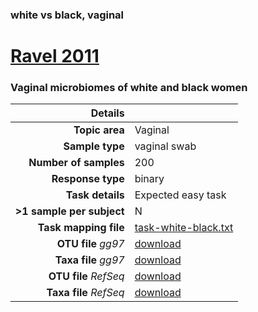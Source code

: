 ### white vs black, vaginal
# [Ravel 2011]( ../docs/ravel.html )
### Vaginal microbiomes of white and black women

| Details                   |                                                           |
| ------------------------: |-----------------------------------------------------------|
| **Topic area**                | Vaginal                                                |
| **Sample type**               | vaginal swab                                         |
| **Number of samples**         | 200                                         |
| **Response type**             | binary                                           |
| **Task details**              | Expected easy task                                  |
| **>1 sample per subject**     | N                                        |
| **Task mapping file**         | [task-white-black.txt](../datasets/ravel/task-white-black.txt)                                 |
| **OTU file** *gg97*           | [download](../datasets/hmp/gg/otutable.txt)                             |
| **Taxa file** *gg97*          | [download](../datasets/hmp/gg/taxatable.txt)                          |
| **OTU file** *RefSeq*         | [download](../datasets/ravel/refseq/otutable.txt)                    |
| **Taxa file** *RefSeq*        | [download](../datasets/hmp/refseq/taxatable.txt)                  |

